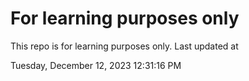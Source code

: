 # For learning purposes only
This repo is for learning purposes only.
Last updated at

Tuesday, December 12, 2023 12:31:16 PM


